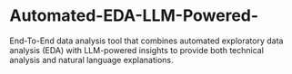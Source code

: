 # Automated-EDA-LLM-Powered-
End-To-End data analysis tool that combines automated exploratory data analysis (EDA) with LLM-powered insights to provide both technical analysis and natural language explanations.

